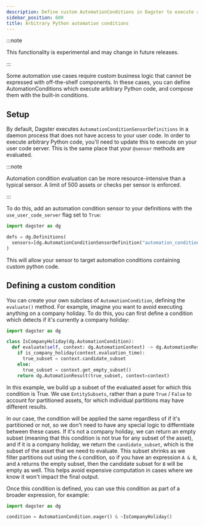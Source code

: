```yaml
---
description: Define custom AutomationConditions in Dagster to execute arbitrary Python code to handle complex business logic.
sidebar_position: 600
title: Arbitrary Python automation conditions
---
```


:::note

This functionality is experimental and may change in future releases.

:::

Some automation use cases require custom business logic that cannot be expressed with off-the-shelf components. In these cases, you can define AutomationConditions which execute arbitrary Python code, and compose them with the built-in conditions.

## Setup

By default, Dagster executes `AutomationConditionSensorDefinitions` in a daemon process that does not have access to your user code. In order to execute arbitrary Python code, you'll need to update this to execute on your user code server. This is the same place that your `@sensor` methods are evaluated.

:::note

Automation condition evaluation can be more resource-intensive than a typical sensor. A limit of 500 assets or checks per sensor is enforced.

:::

To do this, add an automation condition sensor to your definitions with the `use_user_code_server` flag set to `True`:

```python
import dagster as dg

defs = dg.Definitions(
  sensors=[dg.AutomationConditionSensorDefinition("automation_condition_sensor", target=dg.AssetSelection.all(), use_user_code_server=True)]
)
```

This will allow your sensor to target automation conditions containing custom python code.

## Defining a custom condition

You can create your own subclass of `AutomationCondition`, defining the `evaluate()` method. For example, imagine you want to avoid executing anything on a company holiday. To do this, you can first define a condition which detects if it's currently a company holiday:

```python
import dagster as dg

class IsCompanyHoliday(dg.AutomationCondition):
  def evaluate(self, context: dg.AutomationContext) -> dg.AutomationResult:
    if is_company_holiday(context.evaluation_time):
      true_subset = context.candidate_subset
    else:
      true_subset = context.get_empty_subset()
    return dg.AutomationResult(true_subset, context=context)

```

In this example, we build up a subset of the evaluated asset for which this condition is True. We use `EntitySubsets`, rather than a pure `True` / `False` to account for partitioned assets, for which individual partitions may have different results.

In our case, the condition will be applied the same regardless of if it's partitioned or not, so we don't need to have any special logic to differntiate between these cases. If it's not a company holiday, we can return an empty subset (meaning that this condition is not true for any subset of the asset), and if it is a company holiday, we return the `candidate_subset`, which is the subset of the asset that we need to evaluate. This subset shrinks as we filter partitions out using the `&` condition, so if you have an expression `A & B`, and `A` returns the empty subset, then the candidate subset for `B` will be empty as well. This helps avoid expensive computation in cases where we know it won't impact the final output.

Once this condition is defined, you can use this condition as part of a broader expression, for example:

```python
import dagster as dg

condition = AutomationCondition.eager() & ~IsCompanyHoliday()
```
